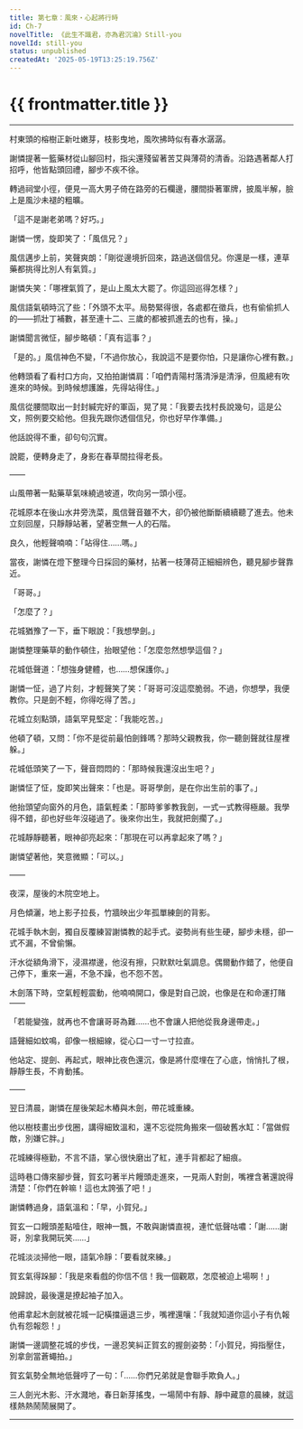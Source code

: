 ```yaml
---
title: 第七章：風來・心起將行時
id: Ch-7
novelTitle: 《此生不識君，亦為君沉淪》Still-you
novelId: still-you
status: unpublished
createdAt: '2025-05-19T13:25:19.756Z'
---
```


# {{ frontmatter.title }}

<script setup>
import { useData } from 'vitepress'
const { frontmatter } = useData()
// 如果需要 withBase，可以取消註解下一行
// import { withBase } from 'vitepress'
</script>

---

村東頭的榕樹正新吐嫩芽，枝影曳地，風吹拂時似有春水潺潺。

謝憐提著一籃藥材從山腳回村，指尖還殘留著苦艾與薄荷的清香。沿路遇著鄰人打招呼，他皆點頭回禮，腳步不疾不徐。

轉過祠堂小徑，便見一高大男子倚在路旁的石欄邊，腰間掛著軍牌，披風半解，臉上是風沙未褪的粗曠。

「這不是謝老弟嗎？好巧。」

謝憐一愣，旋即笑了：「風信兄？」

風信邁步上前，笑聲爽朗：「剛從邊境折回來，路過送個信兒。你還是一樣，連草藥都挑得比別人有氣質。」

謝憐失笑：「哪裡氣質了，是山上風太大罷了。你這回巡得怎樣？」

風信語氣頓時沉了些：「外頭不太平。局勢緊得很，各處都在徵兵，也有偷偷抓人的——抓壯丁補數，甚至連十二、三歲的都被抓進去的也有，操。」

謝憐聞言微怔，腳步略頓：「真有這事？」

「是的。」風信神色不變，「不過你放心，我說這不是要你怕，只是讓你心裡有數。」

他轉頭看了看村口方向，又拍拍謝憐肩：「咱們青陽村落清淨是清淨，但風總有吹進來的時候。到時候想護誰，先得站得住。」

風信從腰間取出一封封緘完好的軍函，晃了晃：「我要去找村長說幾句，這是公文，照例要交給他。但我先跟你透個信兒，你也好早作準備。」

他話說得不重，卻句句沉實。

說罷，便轉身走了，身影在春草間拉得老長。

——

山風帶著一點藥草氣味繞過坡道，吹向另一頭小徑。

花城原本在後山水井旁洗菜，風信聲音雖不大，卻仍被他斷斷續續聽了進去。他未立刻回屋，只靜靜站著，望著空無一人的石階。

良久，他輕聲喃喃：「站得住……嗎。」

當夜，謝憐在燈下整理今日採回的藥材，拈著一枝薄荷正細細辨色，聽見腳步聲靠近。

「哥哥。」

「怎麼了？」

花城猶豫了一下，垂下眼說：「我想學劍。」

謝憐整理藥草的動作頓住，抬眼望他：「怎麼忽然想學這個？」

花城低聲道：「想強身健體，也……想保護你。」

謝憐一怔，過了片刻，才輕聲笑了笑：「哥哥可沒這麼脆弱。不過，你想學，我便教你。只是劍不輕，你得吃得了苦。」

花城立刻點頭，語氣罕見堅定：「我能吃苦。」

他頓了頓，又問：「你不是從前最怕劍鋒嗎？那時父親教我，你一聽劍聲就往屋裡躲。」

花城低頭笑了一下，聲音悶悶的：「那時候我還沒出生吧？」

謝憐怔了怔，旋即笑出聲來：「也是。哥哥學劍，是在你出生前的事了。」

他抬頭望向窗外的月色，語氣輕柔：「那時爹爹教我劍，一式一式教得極嚴。我學得不錯，卻也好些年沒碰過了。後來你出生，我就把劍擱了。」

花城靜靜聽著，眼神卻亮起來：「那現在可以再拿起來了嗎？」

謝憐望著他，笑意微顯：「可以。」

——

夜深，屋後的木院空地上。

月色傾灑，地上影子拉長，竹牆映出少年孤單練劍的背影。

花城手執木劍，獨自反覆練習謝憐教的起手式。姿勢尚有些生硬，腳步未穩，卻一式不漏，不曾偷懶。

汗水從額角滑下，浸濕襟邊，他沒有擦，只默默吐氣調息。偶爾動作錯了，他便自己停下，重來一遍，不急不躁，也不怨不苦。

木劍落下時，空氣輕輕震動，他喃喃開口，像是對自己說，也像是在和命運打賭——

「若能變強，就再也不會讓哥哥為難……也不會讓人把他從我身邊帶走。」

語聲細如蚊鳴，卻像一根細線，從心口一寸一寸拉直。

他站定、提劍、再起式，眼神比夜色還沉，像是將什麼埋在了心底，悄悄扎了根，靜靜生長，不肯動搖。

——

翌日清晨，謝憐在屋後架起木樁與木劍，帶花城重練。

他以樹枝畫出步伐圈，講得細致溫和，還不忘從院角搬來一個破舊水缸：「當做假敵，別嫌它胖。」

花城練得極勤，不言不語，掌心很快磨出了紅，連手背都起了細痕。

這時巷口傳來腳步聲，賀玄叼著半片饅頭走進來，一見兩人對劍，嘴裡含著還說得清楚：「你們在幹嘛！這也太誇張了吧！」

謝憐轉過身，語氣溫和：「早，小賀兒。」

賀玄一口饅頭差點噎住，眼神一飄，不敢與謝憐直視，連忙低聲咕噥：「謝……謝哥，別拿我開玩笑……」

花城淡淡掃他一眼，語氣冷靜：「要看就來練。」

賀玄氣得跺腳：「我是來看戲的你信不信！我一個觀眾，怎麼被迫上場啊！」

說歸說，最後還是撩起袖子加入。

他甫拿起木劍就被花城一記橫擋逼退三步，嘴裡還嚷：「我就知道你這小子有仇報仇有怨報怨！」

謝憐一邊調整花城的步伐，一邊忍笑糾正賀玄的握劍姿勢：「小賀兒，拇指壓住，別拿劍當蒼蠅拍。」

賀玄氣勢全無地低聲哼了一句：「……你們兄弟就是會聯手欺負人。」

三人劍光木影、汗水濺地，春日新芽搖曳，一場鬧中有靜、靜中藏意的晨練，就這樣熱熱鬧鬧展開了。

---

